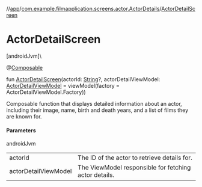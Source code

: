 //[app](../../index.md)/[com.example.filmapplication.screens.actor.ActorDetails](index.md)/[ActorDetailScreen](-actor-detail-screen.md)

# ActorDetailScreen

[androidJvm]\

@[Composable](https://developer.android.com/reference/kotlin/androidx/compose/runtime/Composable.html)

fun [ActorDetailScreen](-actor-detail-screen.md)(actorId: [String](https://kotlinlang.org/api/latest/jvm/stdlib/kotlin/-string/index.html)?, actorDetailViewModel: [ActorDetailViewModel](-actor-detail-view-model/index.md) = viewModel(factory = ActorDetailViewModel.Factory))

Composable function that displays detailed information about an actor, including their image, name, birth and death years, and a list of films they are known for.

#### Parameters

androidJvm

| | |
|---|---|
| actorId | The ID of the actor to retrieve details for. |
| actorDetailViewModel | The ViewModel responsible for fetching actor details. |
